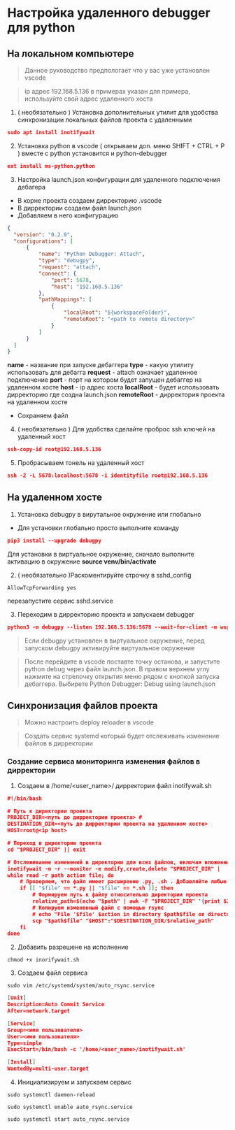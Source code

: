# Настройка удаленного debugger для python
## На локальном компьютере

> Данное руководство предпологает что у вас уже установлен vscode

> ip адрес 192.168.5.136 в примерах указан для примера, используйте свой адрес удаленного хоста

1. ( необязательно ) Установка дополнительных утилит для удобства синхронизации локальных файлов проекта с удаленными
```json
sudo apt install inotifywait
```

2. Установка python в vscode ( открываем доп. меню SHIFT + CTRL + P ) вместе с python установится и python-debugger
```json
ext install ms-python.python
```
3. Настройка launch.json конфигурации для удаленного подключения дебагера
- В корне проекта создаем дирректорию .vscode
- В дирректории создаем файл launch.json
- Добавляем в него конфигурацию
```json
{
  "version": "0.2.0",
  "configurations": [
      {
          "name": "Python Debugger: Attach",
          "type": "debugpy",
          "request": "attach",
          "connect": {
              "port": 5678,
              "host": "192.168.5.136"
          },
          "pathMappings": [
              {
                  "localRoot": "${workspaceFolder}",
                  "remoteRoot": "<path to remote directory>"
              }
          ]
      }
  ]
}
```
__name__ - название при запуске дебаггера
__type__ - какую утилиту использовать для дебагга
__request__ - attach означает удаленное подключение
__port__ - порт на котором будет запущен дебаггер на удаленном хосте
__host__ - ip адрес хоста
__localRoot__ - будет использовать дирректорию где создна launch.json
__remoteRoot__ - дирректория проекта на удаленном хосте

- Сохраняем файл

4. ( необязательно ) Для удобства сделайте проброс ssh ключей на удаленный хост
```json
ssh-copy-id root@192.168.5.136
```

5. Пробрасываем тонель на удаленный хост
```json
ssh -2 -L 5678:localhost:5678 -i identityfile root@192.168.5.136
```

## На удаленном хосте

1. Установка debugpy в вирутальное окружение или глобально
- Для установки глобально просто выполните команду
```json
pip3 install --upgrade debugpy
```
Для установки в виртуальное окружение, сначало выполните активацию в окружение __source venv/bin/activate__

2. ( необязательно )Раскоментируйте строчку в sshd_config
```
AllowTcpForwarding yes
```
перезапустите сервис sshd.service

3. Переходим в дирректорию проекта и запускаем debugger
```json
python3 -m debugpy --listen 192.168.5.136:5678 --wait-for-client -m wsgi
```
> Если debugpy установлен в виртуальное окружение, перед запуском debugpy активируйте виртуальное окружение

> После перейдите в vscode поставте точку останова, и запустите python debug через файл launch.json. В правом верхнем углу нажмите на стрелочку открытия меню рядом с кнопкой запуска дебаггера. Выбирете Python Debugger: Debug using launch.json


## Синхронизация файлов проекта

> Можно настроить deploy reloader в vscode

> Создать сервис systemd который будет отслеживать изменение файлов в дирректории

### Создание сервиса мониторинга изменения файлов в дирректории

1. Создаем в /home/<user_name>/ дирректории файл inotifywait.sh
```json
#!/bin/bash

# Путь к директории проекта
PROJECT_DIR=<путь до дирректории проекта> #
DESTINATION_DIR=<путь до дирректории проекта на удаленном хосте>
HOST=root@<ip host>

# Переход в директорию проекта
cd "$PROJECT_DIR" || exit

# Отслеживание изменений в директории для всех файлов, включая вложенные директории
inotifywait -m -r --monitor -e modify,create,delete "$PROJECT_DIR" |
while read -r path action file; do
    # Проверяем, что файл имеет расширение .py, .sh . Добавляйте любые файлы с нужым вам расширением
    if [[ "$file" == *.py || "$file" == *.sh ]]; then
        # Формируем путь к файлу относительно директории проекта
        relative_path=$(echo "$path" | awk -F "$PROJECT_DIR" '{print $2}')
        # Копируем измененный файл с помощью rsync
        # echo "File '$file' $action in directory $path$file on directory $DESTINATION_DIR/$relative_path"  # Выводим сообщение о действии
        scp "$path$file" "$HOST":"$DESTINATION_DIR/$relative_path"
    fi
done
```
2. Добавить разрешене на исполнение
```
chmod +x inorifywait.sh
```

3. Создаем файл сервиса
```
sudo vim /etc/systemd/system/auto_rsync.service
```

```json
[Unit]
Description=Auto Commit Service
After=network.target

[Service]
Group=<имя пользователя>
User=<имя пользователя>
Type=simple
ExecStart=/bin/bash -c '/home/<user_name>/inotifywait.sh'

[Install]
WantedBy=multi-user.target
```

4. Инициализируем и запускаем сервис
```
sudo systemctl daemon-reload
```
```
sudo systemctl enable auto_rsync.service
```
```
sudo systemctl start auto_rsync.service
```
